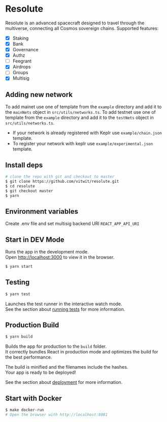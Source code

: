 # Resolute
Resolute is an advanced spacecraft designed to travel through the multiverse, connecting all Cosmos sovereign chains.
Supported features:

- [x] Staking
- [x] Bank
- [x] Governance
- [x] Authz
- [ ] Feegrant
- [x] Airdrops
- [ ] Groups
- [x] Multisig

## Adding new network

To add mainet use one of template from the `example` directory and add it to the `mainNets` object in `src/utils/networks.ts`.
To add testnet use one of template from the `example` directory and add it to the `testNets` object in `src/utils/networks.ts`.

* If your network is already registered with Keplr use `example/chain.json` template.
* To register your network with keplr use `example/experimental.json` template.

## Install deps 
```bash
# clone the repo with git and checkout to master
$ git clone https://github.com/vitwit/resolute.git
$ cd resolute
$ git checkout master
$ yarn
```

## Environment variables

Create .env file and set multisig backend URI `REACT_APP_API_URI`

## Start in DEV Mode 
Runs the app in the development mode.<br />
Open [http://localhost:3000](http://localhost:3000) to view it in the browser.
```bash
$ yarn start
```

## Testing 
```bash 
$ yarn test
```
Launches the test runner in the interactive watch mode.<br />
See the section about [running tests](https://facebook.github.io/create-react-app/docs/running-tests) for more information.

## Production Build 
```bash
$ yarn build
```

Builds the app for production to the `build` folder.<br />
It correctly bundles React in production mode and optimizes the build for the best performance.

The build is minified and the filenames include the hashes.<br />
Your app is ready to be deployed!

See the section about [deployment](https://facebook.github.io/create-react-app/docs/deployment) for more information.

## Start with Docker 
```bash
$ make docker-run
# Open the browser with http://localhost:8081
```
